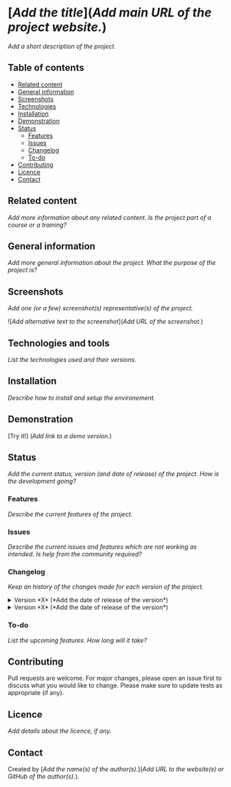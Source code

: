 # [*Add the title*](*Add main URL of the project website.*) 
*Add a short description of the project.*

## Table of contents
- [Related content](#related-content)
- [General information](#general-information)
- [Screenshots](#screenshots)
- [Technologies](#technologies)
- [Installation](#installation)
- [Demonstration](#demonstration)
- [Status](#status)
  - [Features](#features)
  - [Issues](#issues)
  - [Changelog](#changelog)
  - [To-do](#to-do)
- [Contributing](#contributing)
- [Licence](#licence)
- [Contact](#contact)

## Related content
*Add more information about any related content. Is the project part of a course or a training?*

## General information
*Add more general information about the project. What the purpose of the project is?*

## Screenshots
*Add one (or a few) screenshot(s) representative(s) of the project.*

![*Add alternative text to the screenshot*](*Add URL of the screenshot.*) 

## Technologies and tools
*List the technologies used and their versions.*

## Installation
*Describe how to install and setup the environement.*

## Demonstration
[Try it!] (*Add link to a demo version.*) 

## Status
*Add the current status, version (and date of release) of the project. How is the development going?*

### Features
*Describe the current features of the project.*

### Issues
*Describe the current issues and features which are not working as intended. Is help from the community required?*

### Changelog
*Keep an history of the changes made for each version of the project.*
<details markdown="block">
<summary>Version *X* (*Add the date of release of the version*)</summary>
<i>List the main new features and issues of the version.</i>
</details>
<details markdown="block">
<summary>Version *X* (*Add the date of release of the version*)</summary>
<i>List the main new features and issues of the version.</i>
</details>

### To-do
*List the upcoming features. How long will it take?*

## Contributing
Pull requests are welcome. For major changes, please open an issue first to discuss what you would like to change.
Please make sure to update tests as appropriate (if any).

## Licence
*Add details about the licence, if any.*

## Contact
Created by [*Add the name(s) of the author(s).*](*Add URL to the website(s) or GitHub of the author(s).*).

